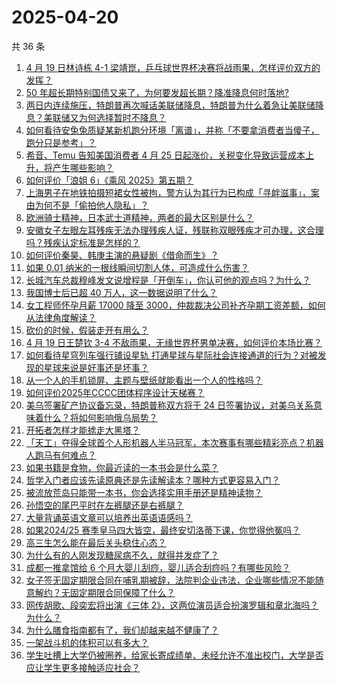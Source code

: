# 2025-04-20

共 36 条

<!-- BEGIN -->
<!-- 最后更新时间 Sun Apr 20 2025 03:27:39 GMT+0800 (China Standard Time) -->

1. [4 月 19 日林诗栋 4-1 梁靖崑，乒乓球世界杯决赛将战雨果，怎样评价双方的发挥？](https://www.zhihu.com/search?q=https%3A%2F%2Fapi.zhihu.com%2Fquestions%2F1897041870930015990)
1. [50 年超长期特别国债又来了，为何要发超长期？降准降息何时落地?](https://www.zhihu.com/search?q=https%3A%2F%2Fapi.zhihu.com%2Fquestions%2F1896846135957644613)
1. [两日内连续施压，特朗普再次喊话美联储降息，特朗普为什么着急让美联储降息？美联储又为何选择暂时不降息？](https://www.zhihu.com/search?q=https%3A%2F%2Fapi.zhihu.com%2Fquestions%2F1896864415913075347)
1. [如何看待安兔兔质疑某新机跑分环境「离谱」，并称「不要拿消费者当傻子，跑分只是参考」？](https://www.zhihu.com/search?q=https%3A%2F%2Fapi.zhihu.com%2Fquestions%2F1896464537437325051)
1. [希音、Temu 告知美国消费者 4 月 25 日起涨价，关税变化导致运营成本上升，将产生哪些影响？](https://www.zhihu.com/search?q=https%3A%2F%2Fapi.zhihu.com%2Fquestions%2F1896625234339153714)
1. [如何评价「浪姐 6」《乘风 2025》第五期？](https://www.zhihu.com/search?q=https%3A%2F%2Fapi.zhihu.com%2Fquestions%2F1896429654941890428)
1. [上海男子在地铁拍摄短裙女性被拘，警方认为其行为已构成「寻衅滋事」，案由为何不是「偷拍他人隐私」？](https://www.zhihu.com/search?q=https%3A%2F%2Fapi.zhihu.com%2Fquestions%2F1896840966595375704)
1. [欧洲骑士精神，日本武士道精神，两者的最大区别是什么？](https://www.zhihu.com/search?q=https%3A%2F%2Fapi.zhihu.com%2Fquestions%2F15527387717)
1. [安徽女子左眼左耳残疾无法办理残疾人证，残联称双眼残疾才可办理，这合理吗？残疾认定标准是怎样的？](https://www.zhihu.com/search?q=https%3A%2F%2Fapi.zhihu.com%2Fquestions%2F1896601330715418977)
1. [如何评价秦昊、韩庚主演的悬疑剧《借命而生》？](https://www.zhihu.com/search?q=https%3A%2F%2Fapi.zhihu.com%2Fquestions%2F1896322123183658183)
1. [如果 0.01 纳米的一根线瞬间切割人体，可造成什么伤害？](https://www.zhihu.com/search?q=https%3A%2F%2Fapi.zhihu.com%2Fquestions%2F647127634)
1. [长城汽车总裁穆峰发文说增程是「开倒车」，你认可他的观点吗？为什么？](https://www.zhihu.com/search?q=https%3A%2F%2Fapi.zhihu.com%2Fquestions%2F1896519973880431216)
1. [我国博士后已超 40 万人，这一数据说明了什么？](https://www.zhihu.com/search?q=https%3A%2F%2Fapi.zhihu.com%2Fquestions%2F1895860530016679404)
1. [女工程师怀孕月薪 17000 降至 3000，仲裁裁决公司补齐孕期工资差额，如何从法律角度解读？](https://www.zhihu.com/search?q=https%3A%2F%2Fapi.zhihu.com%2Fquestions%2F1895884064436778845)
1. [砍价的时候，假装走开有用么？](https://www.zhihu.com/search?q=https%3A%2F%2Fapi.zhihu.com%2Fquestions%2F355852910)
1. [4 月 19 日王楚钦 3-4 不敌雨果，无缘世界杯男单决赛，如何评价本场比赛？](https://www.zhihu.com/search?q=https%3A%2F%2Fapi.zhihu.com%2Fquestions%2F1896880321078728318)
1. [如何看待星穹列车强行铺设星轨 打通星球与星际社会连接通道的行为？对被发现的星球来说是好事还是坏事？](https://www.zhihu.com/search?q=https%3A%2F%2Fapi.zhihu.com%2Fquestions%2F1896855219586975247)
1. [从一个人的手机锁屏、主题与壁纸就能看出一个人的性格吗？](https://www.zhihu.com/search?q=https%3A%2F%2Fapi.zhihu.com%2Fquestions%2F302679098)
1. [如何评价2025年CCCC团体程序设计天梯赛？](https://www.zhihu.com/search?q=https%3A%2F%2Fapi.zhihu.com%2Fquestions%2F1888531062717674157)
1. [美乌签署矿产协议备忘录，特朗普称双方将于 24 日签署协议，对美乌关系意味着什么？将如何影响俄乌局势？](https://www.zhihu.com/search?q=https%3A%2F%2Fapi.zhihu.com%2Fquestions%2F1896463899538187744)
1. [开拓者怎样才能掳走大黑塔？](https://www.zhihu.com/search?q=https%3A%2F%2Fapi.zhihu.com%2Fquestions%2F1894094297533486914)
1. [「天工」夺得全球首个人形机器人半马冠军，本次赛事有哪些精彩亮点？机器人跑马有何难点？](https://www.zhihu.com/search?q=https%3A%2F%2Fapi.zhihu.com%2Fquestions%2F1896214633943123639)
1. [如果书籍是食物，你最近读的一本书会是什么菜？](https://www.zhihu.com/search?q=https%3A%2F%2Fapi.zhihu.com%2Fquestions%2F1892356120359691551)
1. [哲学入门者应该先读原典还是先读解读本？哪种方式更容易入门？](https://www.zhihu.com/search?q=https%3A%2F%2Fapi.zhihu.com%2Fquestions%2F1894017392042013747)
1. [被流放荒岛只能带一本书，你会选择实用手册还是精神读物？](https://www.zhihu.com/search?q=https%3A%2F%2Fapi.zhihu.com%2Fquestions%2F1894018013944046201)
1. [孙悟空的尾巴平时在左裤腿还是右裤腿？](https://www.zhihu.com/search?q=https%3A%2F%2Fapi.zhihu.com%2Fquestions%2F1890636475139342741)
1. [大量背诵英语文章可以培养出英语语感吗？](https://www.zhihu.com/search?q=https%3A%2F%2Fapi.zhihu.com%2Fquestions%2F432784495)
1. [如果2024/25 赛季皇马四大皆空，最终安切洛蒂下课，你觉得他冤吗？](https://www.zhihu.com/search?q=https%3A%2F%2Fapi.zhihu.com%2Fquestions%2F1896342884879419317)
1. [高三生怎么能在最后关头稳住心态？](https://www.zhihu.com/search?q=https%3A%2F%2Fapi.zhihu.com%2Fquestions%2F1894335239490364052)
1. [为什么有的人刚发现糖尿病不久，就得并发症了？](https://www.zhihu.com/search?q=https%3A%2F%2Fapi.zhihu.com%2Fquestions%2F9209026194)
1. [成都一推拿馆给 6 个月大婴儿刮痧，婴儿适合刮痧吗？有哪些风险？](https://www.zhihu.com/search?q=https%3A%2F%2Fapi.zhihu.com%2Fquestions%2F1895920958709142551)
1. [女子签无固定期限合同在哺乳期被辞，法院判企业违法，企业哪些情况不能随意解约？无固定期限合同保障了什么？](https://www.zhihu.com/search?q=https%3A%2F%2Fapi.zhihu.com%2Fquestions%2F1896546927715251663)
1. [网传胡歌、段奕宏将出演《三体 2》，这两位演员适合扮演罗辑和章北海吗？为什么？](https://www.zhihu.com/search?q=https%3A%2F%2Fapi.zhihu.com%2Fquestions%2F1896129441538766645)
1. [为什么膳食指南都有了，我们却越来越不健康了？](https://www.zhihu.com/search?q=https%3A%2F%2Fapi.zhihu.com%2Fquestions%2F5131450113)
1. [一架战斗机的体积可以有多大？](https://www.zhihu.com/search?q=https%3A%2F%2Fapi.zhihu.com%2Fquestions%2F380949729)
1. [学生吐槽上大学仍被圈养，给家长寄成绩单、未经允许不准出校门，大学是否应让学生更多接触适应社会？](https://www.zhihu.com/search?q=https%3A%2F%2Fapi.zhihu.com%2Fquestions%2F1896950792394601476)

<!-- END -->
